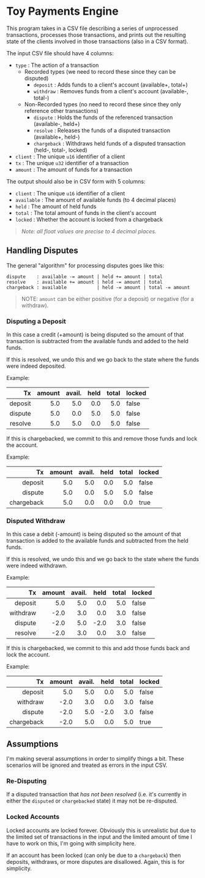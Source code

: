 # Toy Payments Engine

This program takes in a CSV file describing a series of unprocessed transactions, processes those transactions, and prints out the resulting state of the clients involved in those transactions (also in a CSV format).

The input CSV file should have 4 columns:

- `type` : The action of a transaction
    - Recorded types (we need to record these since they can be disputed)
        - `deposit` : Adds funds to a client's account (available+, total+)
        - `withdraw` : Removes funds from a client's account (available-, total-)
    - Non-Recorded types (no need to record these since they only reference other transactions)
        - `dispute` : Holds the funds of the referenced transaction (available-, held+)
        - `resolve` : Releases the funds of a disputed transaction (available+, held-)
        - `chargeback` : Withdraws held funds of a disputed transaction (held-, total-, locked)
- `client` : The unique `u16` identifier of a client
- `tx` : The unique `u32` identifier of a transaction
- `amount` : The amount of funds for a transaction

The output should also be in CSV form with 5 columns:

- `client` : The unique `u16` identifier of a client
- `available` : The amount of available funds (to 4 decimal places)
- `held` : The amount of held funds
- `total` : The total amount of funds in the client's account
- `locked` : Whether the account is locked from a chargeback

> _Note: all float values are precise to 4 decimal places._

## Handling Disputes

The general "algorithm" for processing disputes goes like this:

```
dispute    : available -= amount | held += amount | total
resolve    : available += amount | held -= amount | total
chargeback : available           | held -= amount | total -= amount
```

> NOTE: `amount` can be either positive (for a deposit) or negative (for a withdraw).

### Disputing a Deposit

In this case a credit (+amount) is being disputed so the amount of that transaction is subtracted from the available funds and added to the held funds.

If this is resolved, we undo this and we go back to the state where the funds were indeed deposited.

Example:

|         Tx | amount | avail. | held | total | locked |
|-----------:|-------:|-------:|-----:|------:|--------|
| deposit    |    5.0 |    5.0 |  0.0 |   5.0 |  false |
| dispute    |    5.0 |    0.0 |  5.0 |   5.0 |  false |
| resolve    |    5.0 |    5.0 |  0.0 |   5.0 |  false |

If this is chargebacked, we commit to this and remove those funds and lock the account.

Example:

|         Tx | amount | avail. | held | total | locked |
|-----------:|-------:|-------:|-----:|------:|--------|
| deposit    |    5.0 |    5.0 |  0.0 |   5.0 |  false |
| dispute    |    5.0 |    0.0 |  5.0 |   5.0 |  false |
| chargeback |    5.0 |    0.0 |  0.0 |   0.0 |   true |

### Disputed Withdraw

In this case a debit (-amount) is being disputed so the amount of that transaction is added to the available funds and subtracted from the held funds.

If this is resolved, we undo this and we go back to the state where the funds were indeed withdrawn.

Example:

|         Tx | amount | avail. | held | total | locked |
|-----------:|-------:|-------:|-----:|------:|--------|
| deposit    |    5.0 |    5.0 |  0.0 |   5.0 |  false |
| withdraw   |   -2.0 |    3.0 |  0.0 |   3.0 |  false |
| dispute    |   -2.0 |    5.0 | -2.0 |   3.0 |  false |
| resolve    |   -2.0 |    3.0 |  0.0 |   3.0 |  false |

If this is chargebacked, we commit to this and add those funds back and lock the account.

Example:

|         Tx | amount | avail. | held | total | locked |
|-----------:|-------:|-------:|-----:|------:|--------|
| deposit    |    5.0 |    5.0 |  0.0 |   5.0 |  false |
| withdraw   |   -2.0 |    3.0 |  0.0 |   3.0 |  false |
| dispute    |   -2.0 |    5.0 | -2.0 |   3.0 |  false |
| chargeback |   -2.0 |    5.0 |  0.0 |   5.0 |   true |

## Assumptions

I'm making several assumptions in order to simplify things a bit. These scenarios will be ignored and treated as errors in the input CSV.

### Re-Disputing

If a disputed transaction that _has not been resolved_ (i.e. it's currently in either the `disputed` or `chargebacked` state) it may not be re-disputed.

### Locked Accounts

Locked accounts are locked forever. Obviously this is unrealistic but due to the limited set of transactions in the input and the limited amount of time I have to work on this, I'm going with simplicity here.

If an account has been locked (can only be due to a `chargeback`) then deposits, withdraws, or more disputes are disallowed. Again, this is for simplicity.
